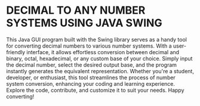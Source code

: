 # DECIMAL TO ANY NUMBER SYSTEMS USING JAVA SWING

This Java GUI program built with the Swing library serves as a handy tool for converting decimal numbers to various number systems. With a user-friendly interface, it allows effortless conversion between decimal and binary, octal, hexadecimal, or any custom base of your choice. Simply input the decimal number, select the desired output base, and the program instantly generates the equivalent representation. Whether you're a student, developer, or enthusiast, this tool streamlines the process of number system conversion, enhancing your coding and learning experience. Explore the code, contribute, and customize it to suit your needs. Happy converting!
